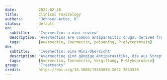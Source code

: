 ```yaml
---
date:          2022-02-28
title:         Clinical Toxicology
authors:       'Johnson-Arbor, K'
status:        default
en:
  subtitle:    'Ivermectin: a mini-review'
  description: 'Avermectins are common antiparasitic drugs, derived from Streptomyces bacteria that exhibit activity against arthropods and nematodes. Ivermectin, an avermectin derivative, is used as a treatment for parasitic infections in humans and domesticated animals. Ivermectin’s mechanism of action involves binding to ligand-gated ion channel receptors including glutamate, GABA, and glycine, resulting in parasitic paralysis and death. Due to varying expression of these ion channel receptors in vertebrate species, ivermectin toxicity is rarely reported in mammals. Ivermectin is also a substrate for P-glycoprotein, which limits its neurological toxicity in humans. Genetic polymorphisms in P-glycoprotein or coadministration of P-glycoprotein inhibitors may increase the neurotoxicity of ivermectin. Other toxic effects of ivermectin after therapeutic oral use include edema, rash, headache, and ocular complaints. Most of these effects are mild and short in duration. Ivermectin exhibits antiviral effects in-vitro at very high concentrations. This has led to suggestions of ivermectin as a potential treatment for SARS-CoV-2 (COVID-19) infection, although the drug’s pharmacokinetic parameters reduce the likelihood that high concentrations of the drug can be achieved in-vivo. Due to concern for adverse events, specifically neurotoxicity, as well as a paucity of supporting evidence, the use of ivermectin as a routine treatment or preventive measure for COVID-19 infection is not recommended at this time. '
  tags:        [Avermectin, Ivermectin, poisoning, P-glycoprotein]
de:
  subtitle:    'Ivermectin: eine Mini-Übersicht'
  description: 'Avermectine sind gängige Antiparasitika, die aus Streptomyces-Bakterien gewonnen werden und gegen Arthropoden und Nematoden wirken. Ivermectin, ein Avermectin-Derivat, wird zur Behandlung von parasitären Infektionen bei Menschen und Haustieren eingesetzt. Der Wirkmechanismus von Ivermectin besteht in der Bindung an ligandengesteuerte Ionenkanalrezeptoren wie Glutamat, GABA und Glycin, was zur Lähmung und zum Tod der Parasiten führt. Aufgrund der unterschiedlichen Ausprägung dieser Ionenkanalrezeptoren bei Wirbeltieren wird die Ivermectin-Toxizität bei Säugetieren nur selten berichtet. Ivermectin ist auch ein Substrat für P-Glykoprotein, was seine neurologische Toxizität beim Menschen begrenzt. Genetische Polymorphismen bei P-Glykoprotein oder die gleichzeitige Verabreichung von P-Glykoprotein-Inhibitoren können die Neurotoxizität von Ivermectin erhöhen. Zu den anderen toxischen Wirkungen von Ivermectin nach therapeutischer oraler Anwendung gehören Ödeme, Hautausschlag, Kopfschmerzen und Augenbeschwerden. Die meisten dieser Wirkungen sind mild und von kurzer Dauer. Ivermectin zeigt in vitro bei sehr hohen Konzentrationen antivirale Wirkungen. Dies hat dazu geführt, dass Ivermectin als potenzielle Behandlung der SARS-CoV-2 (COVID-19)-Infektion vorgeschlagen wurde, obwohl die pharmakokinetischen Parameter des Medikaments die Wahrscheinlichkeit verringern, dass hohe Konzentrationen des Medikaments in vivo erreicht werden können. Aufgrund der Besorgnis über unerwünschte Wirkungen, insbesondere Neurotoxizität, sowie der geringen Anzahl von Belegen wird die Verwendung von Ivermectin als Routinebehandlung oder Präventivmaßnahme für COVID-19-Infektionen derzeit nicht empfohlen. ' 
  tags:        [Avermectin, Ivermectin, Vergiftung, P-Glykoprotein]
group:         'Treatments'
credit:        https://doi.org/10.1080/15563650.2022.2043338
---
```

